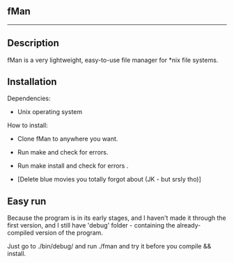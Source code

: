 fMan
----
----

Description
-----------

fMan is a very lightweight, easy-to-use file manager for *nix file systems.

Installation
------------

Dependencies:
- Unix operating system

How to install:
- Clone fMan to anywhere you want.
- Run make 			and check for errors.
- Run make install 	and check for errors .

- [Delete blue movies you totally forgot about (JK - but srsly tho)]

Easy run
--------

Because the program is in its early stages, and I haven't made it through the first version, and I still have 'debug' folder - containing the already-compiled version of the program.

Just go to ./bin/debug/ and run ./fman and try it before you compile && install.


